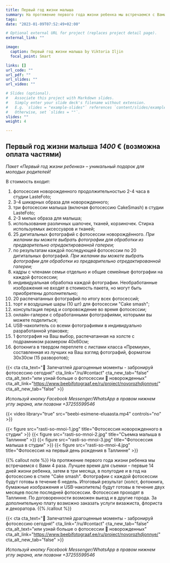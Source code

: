 ```yaml
---
title: Первый год жизни малыша
summary: На протяжение первого года жизни ребенка мы встречаемся с Вами 4 раза. Лучшее время для съемки – первые 14 дней жизни ребенка, затем в три месяца, в полугодие и в год на фотосессию в стиле “Cake smash”.
tags:
date: "2023-01-09T07:52:49+02:00"

# Optional external URL for project (replaces project detail page).
external_link: ""

image:
  caption: Первый год жизни малыша by Viktoria Iljin
  focal_point: Smart

links: []
url_code: ""
url_pdf: ""
url_slides: ""
url_video: ""

# Slides (optional).
#   Associate this project with Markdown slides.
#   Simply enter your slide deck's filename without extension.
#   E.g. `slides = "example-slides"` references `content/slides/example-slides.md`.
#   Otherwise, set `slides = ""`.
slides: ""
weight: 4

---
```

## Первый год жизни малыша *1400* € (возможна оплата частями)
_Пакет «Первый год жизни ребенка» – уникальный подарок для молодых родителей!_

В стоимость входит:
1. фотосессия новорожденного продолжительностью 2-4 часа в студии LasteFoto;
2. 3-4 шикарных образа для новорожденного;
3. три фотосессии малыша (включая фотосессию CakeSmash) в студии LasteFoto;
4. 2-3 милых образа для малыша;
5. использование различных шапочек, тканей, корзиночек. Стирка используемых аксессуаров и тканей;
6. 25 дигитальных фотографий с фотосессии новорождённого. _При желании вы можете выбрать фотографии для обработки из предварительно отредактированной галереи;_
7. по результатам каждой последующей фотосессии по 20 дигитальных фотографий. _При желании вы можете выбрать фотографии для обработки из предварительно отредактированной галереи;_
8. кадры с членами семьи отдельно и общие семейные фотографии на каждой фотосессии;
9. индивидуальная обработка каждой фотографии. Необработанные изображения не входят в стоимость пакета, но могут быть приобретены дополнительно;
10. 20 распечатанных фотографий по итогу всех фотосессий;
11. торт и воздушные шары (10 шт) для фотосессии "Cake smash";
12. консультация перед и сопровождение во время фотосессии;
13. онлайн-галереи с обработанными фотографиями, которыми вы можете поделиться;
14. USB-накопитель со всеми фотографиями в индивидуально разработанной упаковке;
15. 1 фотография на Ваш выбор, распечатанная на холсте с подрамником размером 40х60см;
16. фотокнига в твердом переплете с листами класса «Премиум», составленная из лучших на Ваш взгляд фотографий, форматом 30х30см (15 разворотов);

{{< cta cta_text="💛 Запечатлей драгоценные моменты - забронируй фотосессию сегодня!" cta_link="/ru/#contact" cta_new_tab="false" cta_alt_text="или узнай больше о фотосессии 👶 новорожденных" cta_alt_link="https://www.beebifotograaf.ee/ru/project/novorozhdjonnye/" cta_alt_new_tab="false" >}}

_Используй кнопку Facebook Messenger/WhatsApp в правом нижнем углу экрана, или позвони +37255599546_

{{< video library="true" src="beebi-esimene-eluaasta.mp4" controls="no" >}}

{{< figure src="rasti-so-mnoi-1.jpg" title="Фотосессия новорожденного в студии" >}}
{{< figure src="rasti-so-mnoi-2.jpg" title="Съемка малыша в Таллинне" >}}
{{< figure src="rasti-so-mnoi-3.jpg" title="Фотосессия малыша в студии" >}}
{{< figure src="rasti-so-mnoi-4.jpg" title="Фотосессия на первый день рождения в Таллинне" >}}

{{% callout note %}}
На протяжение первого года жизни ребенка мы встречаемся с Вами 4 раза. Лучшее время для съемки – первые 14 дней жизни ребенка, затем в три месяца, в полугодие и в год на фотосессию в стиле "Cake smash". Фотографии с каждой фотосессии будут готовы в течение 6 недель. Итоговый результат (холст, фотокнига, бумажные изображения и USB-накопитель) будут готовы в течение двух месяцев после последней фотосессии. Фотосессия проходят в Таллинне. По договоренности возможен выезд и в другие города. За дополнительную плату возможно заказать услуги визажиста, флориста и декоратора.
{{% /callout %}}

{{< cta cta_text="💛 Запечатлей драгоценные моменты - забронируй фотосессию сегодня!" cta_link="/ru/#contact" cta_new_tab="false" cta_alt_text="или узнай больше о фотосессии 👶 новорожденных" cta_alt_link="https://www.beebifotograaf.ee/ru/project/novorozhdjonnye/" cta_alt_new_tab="false" >}}

_Используй кнопку Facebook Messenger/WhatsApp в правом нижнем углу экрана, или позвони +37255599546_

